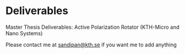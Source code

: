# Deliverables
Master Thesis Deliverables: Active Polarization Rotator (KTH-Micro and Nano Systems)

Please contact me at sandipan@kth.se if you want me to add anything
